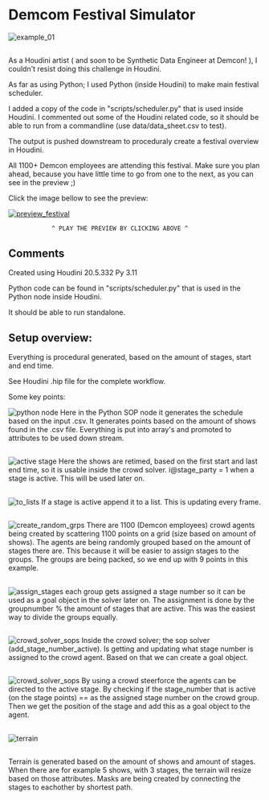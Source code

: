 # Demcom Festival Simulator

![example_01](img/overview_example_01.png)


## 

As a Houdini artist ( and soon to be Synthetic Data Engineer at Demcon! ), I couldn't resist doing this challenge in Houdini.

As far as using Python; I used Python (inside Houdini) to make main festival scheduler.

I added a copy of the code in "scripts/scheduler.py" that is used inside Houdini. I commented out some of the Houdini related code, so it should be able to run from a commandline (use data/data_sheet.csv to test).

The output is pushed downstream to proceduraly create a festival overview in Houdini.

All 1100+ Demcon employees are attending this festival. Make sure you plan ahead, because you have little time to go from one to the next, as you can see in the preview ;)

Click the image bellow to see the preview:

[![preview_festival](img/play_preview2.png)]( https://drive.google.com/file/d/1wzf1vK6FQn2MKWZ9W07eOYgYbjpq0Thf/view?usp=sharing )

				^ PLAY THE PREVIEW BY CLICKING ABOVE ^

## Comments


Created using Houdini 20.5.332 Py 3.11

Python code can be found in "scripts/scheduler.py" that is used in the Python node inside Houdini.  

It should be able to run standalone.



## Setup overview:


Everything is procedural generated, based on the amount of stages, start and end time.

See Houdini .hip file for the complete workflow.

Some key points:


![python node](img/hou_step_01_gen_schedule.png)
Here in the Python SOP node it generates the schedule based on the input .csv.
It generates points based on the amount of shows found in the .csv file. Everything is put into array's and promoted to attributes to be used down stream.

## 




![active stage](img/retime_and_active_stage.png)
Here the shows are retimed, based on the first start and last end time, so it is usable inside the crowd solver.
i@stage_party = 1 when a stage is active. This will be used later on.

## 




![to_lists](img/active_stages_to_list.png)
If a stage is active append it to a list. This is updating every frame.

## 



![create_random_grps](img/create_groups_based_on_stages.png)
There are 1100 (Demcon employees) crowd agents being created by scattering 1100 points on a grid (size based on amount of shows). The agents are being randomly grouped based on the amount of stages there are. This because it will be easier to assign stages to the groups. The groups are being packed, so we end up with 9 points in this example.

## 






![assign_stages](img/assign_groups_to_active_stage.png)
each group gets assigned a stage number so it can be used as a goal object in the solver later on. The assignment is done by the groupnumber % the amount of stages that are active. This was the easiest way to divide the groups equally. 

## 





![crowd_solver_sops](img/crowd_solver_sop_solver.png)
Inside the crowd solver; the sop solver (add_stage_number_active). Is getting and updating what stage number is assigned to the crowd agent. Based on that we can create a goal object.

## 





![crowd_solver_sops](img/goal_pos_crowd.png)
By using a crowd steerforce the agents can be directed to the active stage. 
By checking if the stage_number that is active (on the stage points) == as the assigned stage number on the crowd group. Then we get the position of the stage and add this as a goal object to the agent. 

## 





![terrain](img/terrain_steps.gif)
## 
Terrain is generated based on the amount of shows and amount of stages. 
When there are for example 5 shows, with 3 stages, the terrain will resize based on those attributes. Masks are being created by connecting the stages to eachother by shortest path.


## 





